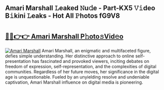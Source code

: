 ## Amari Marshall 𝙻eaked 𝙽u𝚍e - Part-KX5 𝚅𝚒deo B𝚒kini 𝙻eaks - Hot All 𝙿hotos fG9V8

# <h2><a href="http://ld1s5w.urlbe.top/?page=Amari+Marshall">🔗🔗👉👉 Amari Marshall P𝚑oto𝚜Vid𝚎o</a></h2>

[![Amari Marshall](https://i.imgur.com/eBuTRDB.gif)](http://ld1s5w.urlbe.top/?page=Amari+Marshall)
Amari Marshall, an enigmatic and multifaceted figure, defies simple understanding. Her distinctive approach to online self-presentation has fascinated and provoked viewers, inciting debates on freedom of expression, self-representation, and the complexities of digital communities. Regardless of her future moves, her significance in the digital age is unquestionable. Fueled by an unyielding resolve and undeniable captivation, Amari Marshall influence on digital media is pioneering.
